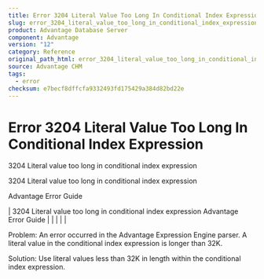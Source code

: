 ```yaml
---
title: Error 3204 Literal Value Too Long In Conditional Index Expression
slug: error_3204_literal_value_too_long_in_conditional_index_expression
product: Advantage Database Server
component: Advantage
version: "12"
category: Reference
original_path_html: error_3204_literal_value_too_long_in_conditional_index_expression.htm
source: Advantage CHM
tags:
  - error
checksum: e7becf8dffcfa9332493fd175429a384d82bd22e
---
```


# Error 3204 Literal Value Too Long In Conditional Index Expression

3204 Literal value too long in conditional index expression

3204 Literal value too long in conditional index expression

Advantage Error Guide

| 3204 Literal value too long in conditional index expression  Advantage Error Guide |  |  |  |  |

Problem: An error occurred in the Advantage Expression Engine parser. A literal value in the conditional index expression is longer than 32K.

Solution: Use literal values less than 32K in length within the conditional index expression.
